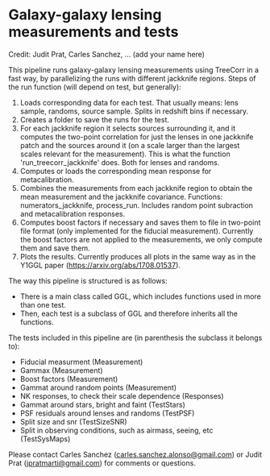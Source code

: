 # Galaxy-galaxy lensing measurements and tests
Credit: Judit Prat, Carles Sanchez, ... (add your name here)

This pipeline runs galaxy-galaxy lensing measurements using TreeCorr in a fast way, by parallelizing the runs with different jackknife regions. 
Steps of the run function (will depend on test, but generally):
1) Loads corresponding data for each test. That usually means: lens sample, randoms, source sample. Splits in redshift bins if necessary.
2) Creates a folder to save the runs for the test. 
3) For each jackknife region it selects sources surrounding it, and it computes the two-point correlation for just the lenses in one jackknife patch and the sources around it (on a scale larger than the largest scales relevant for the measurement). This is what the function 'run_treecorr_jackknife' does. Both for lenses and randoms.
4) Computes or loads the corresponding mean response for metacalibration.
5) Combines the measurements from each jackknife region to obtain the mean measurement and the jackknife covariance. Functions: numerators_jackknife, process_run. Includes random point subraction and metacalibration responses.
6) Computes boost factors if necessary and saves them to file in two-point file format (only implemented for the fiducial measurement). Currently the boost factors are not applied to the measurements, we only compute them and save them. 
7) Plots the results. Currently produces all plots in the same way as in the Y1GGL paper (https://arxiv.org/abs/1708.01537).

The way this pipeline is structured is as follows: 
- There is a main class called GGL, which includes functions used in more than one test. 
- Then, each test is a subclass of GGL and therefore inherits all the functions. 

The tests included in this pipeline are (in parenthesis the subclass it belongs to):
- Fiducial measurment (Measurement)
- Gammax (Measurement)
- Boost factors (Measurement)
- Gammat around random points (Measurement)
- NK responses, to check their scale dependence (Responses)
- Gammat around stars, bright and faint (TestStars)
- PSF residuals around lenses and randoms (TestPSF)
- Split size and snr (TestSizeSNR)
- Split in observing conditions, such as airmass, seeing, etc (TestSysMaps)

Please contact Carles Sanchez (carles.sanchez.alonso@gmail.com) or Judit Prat (jpratmarti@gmail.com) for comments or questions. 